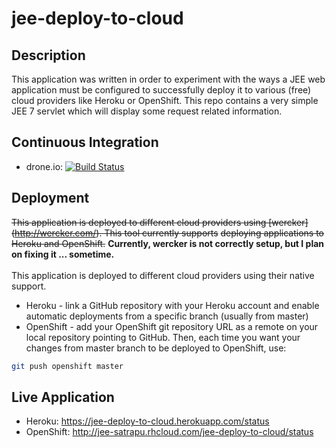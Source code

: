 jee-deploy-to-cloud
=

Description
--
This application was written in order to experiment with the ways a JEE web application must be configured to successfully deploy it to various (free) cloud providers like Heroku or OpenShift.
This repo contains a very simple JEE 7 servlet which will display some request related information.

Continuous Integration
--
* drone.io: [![Build Status](https://drone.io/github.com/satrapu/jee-deploy-to-cloud/status.png)](https://drone.io/github.com/satrapu/jee-deploy-to-cloud/latest)

Deployment
--
~~This application is deployed to different cloud providers using [wercker] (http://wercker.com/). This tool currently supports~~ ~~deploying applications to Heroku and OpenShift.~~ <b>Currently, wercker is not correctly setup, but I plan on fixing it ... sometime.</b>
<br/>
<br/>
This application is deployed to different cloud providers using their native support.
<br/>
* Heroku - link a GitHub repository with your Heroku account and enable automatic deployments from a specific branch (usually from master)
* OpenShift - add your OpenShift git repository URL as a remote on your local repository pointing to GitHub. Then, each time you want your changes from master branch to be deployed to OpenShift, use:
```bash
git push openshift master
```

Live Application
--
* Heroku: https://jee-deploy-to-cloud.herokuapp.com/status
* OpenShift: http://jee-satrapu.rhcloud.com/jee-deploy-to-cloud/status
